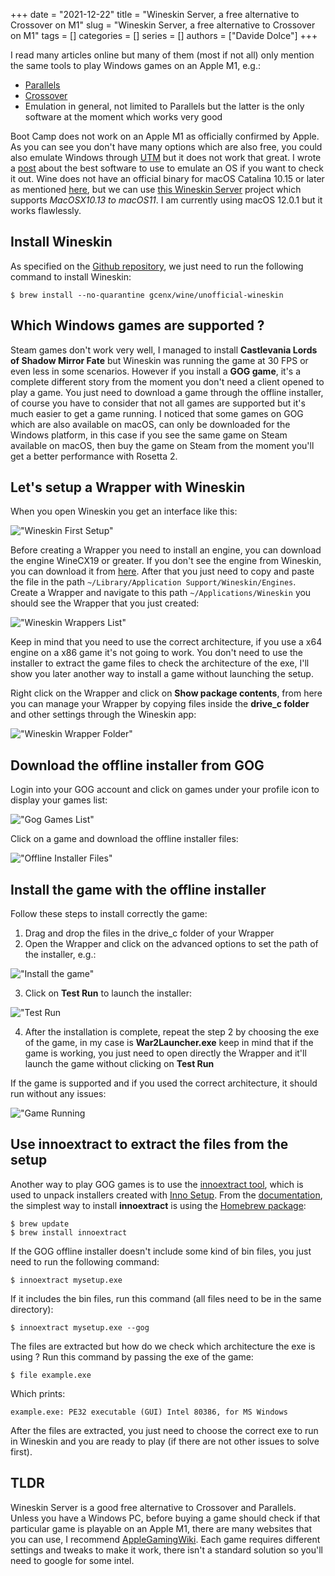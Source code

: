 +++ 
date = "2021-12-22"
title = "Wineskin Server, a free alternative to Crossover on M1"
slug = "Wineskin Server, a free alternative to Crossover on M1"
tags = []
categories = []
series = []
authors = ["Davide Dolce"]
+++

I read many articles online but many of them (most if not all) only mention the same tools to play Windows games on an Apple M1, e.g.:

- [Parallels](http://parallels.com/)
- [Crossover](https://www.codeweavers.com/crossover/)
- Emulation in general, not limited to Parallels but the latter is the only software at the moment which works very good

Boot Camp does not work on an Apple M1 as officially confirmed by Apple. As you can see you don't have many options which are also free, you could also emulate Windows through [UTM](https://mac.getutm.app) but it does not work that great. I wrote a [post](https://malwarewerewolf.com/posts/qemu-parallels-or-utm-which-one-is-the-best-with-apple-m1-chip-/) about the best software to use to emulate an OS if you want to check it out. Wine does not have an official binary for macOS Catalina 10.15 or later as mentioned [here](https://wiki.winehq.org/MacOS), but we can use [this Wineskin Server](https://github.com/Gcenx/WineskinServer) project which supports _MacOSX10.13 to macOS11_. I am currently using macOS 12.0.1 but it works flawlessly.

## Install Wineskin

As specified on the [Github repository](https://github.com/Gcenx/WineskinServer), we just need to run the following command to install Wineskin:

```shell
$ brew install --no-quarantine gcenx/wine/unofficial-wineskin
```

## Which Windows games are supported ?

Steam games don't work very well, I managed to install **Castlevania Lords of Shadow Mirror Fate** but Wineskin was running the game at 30 FPS or even less in some scenarios. However if you install a **GOG game**, it's a complete different story from the moment you don't need a client opened to play a game. You just need to download a game through the offline installer, of course you have to consider that not all games are supported but it's much easier to get a game running. I noticed that some games on GOG which are also available on macOS, can only be downloaded for the Windows platform, in this case if you see the same game on Steam available on macOS, then buy the game on Steam from the moment you'll get a better performance with Rosetta 2.

## Let's setup a Wrapper with Wineskin

When you open Wineskin you get an interface like this:

!["Wineskin First Setup"](/images/posts/wineskin_server_a_free_alternative_to_crossover_on_m1/wineskin_first_setup.png)

Before creating a Wrapper you need to install an engine, you can download the engine WineCX19 or greater. If you don't see the engine from Wineskin, you can download it from [here](https://github.com/Gcenx/WineskinServer/releases). After that you just need to copy and paste the file in the path `~/Library/Application Support/Wineskin/Engines`. Create a Wrapper and navigate to this path `~/Applications/Wineskin` you should see the Wrapper that you just created:

!["Wineskin Wrappers List"](/images/posts/wineskin_server_a_free_alternative_to_crossover_on_m1/wineskin_wrappers_list.png)

Keep in mind that you need to use the correct architecture, if you use a x64 engine on a x86 game it's not going to work. You don't need to use the installer to extract the game files to check the architecture of the exe, I'll show you later another way to install a game without launching the setup.

Right click on the Wrapper and click on **Show package contents**, from here you can manage your Wrapper by copying files inside the **drive_c folder** and other settings through the Wineskin app:

!["Wineskin Wrapper Folder"](/images/posts/wineskin_server_a_free_alternative_to_crossover_on_m1/wineskin_wrapper_folder.png)

## Download the offline installer from GOG

Login into your GOG account and click on games under your profile icon to display your games list:

!["Gog Games List"](/images/posts/wineskin_server_a_free_alternative_to_crossover_on_m1/gog_games_list.png)

Click on a game and download the offline installer files:

!["Offline Installer Files"](/images/posts/wineskin_server_a_free_alternative_to_crossover_on_m1/offline_installer.png)

## Install the game with the offline installer

Follow these steps to install correctly the game:

1. Drag and drop the files in the drive_c folder of your Wrapper
2. Open the Wrapper and click on the advanced options to set the path of the installer, e.g.:

!["Install the game"](/images/posts/wineskin_server_a_free_alternative_to_crossover_on_m1/install_the_game.png)

3. Click on **Test Run** to launch the installer:

!["Test Run](/images/posts/wineskin_server_a_free_alternative_to_crossover_on_m1/test_run.png)

4. After the installation is complete, repeat the step 2 by choosing the exe of the game, in my case is **War2Launcher.exe** keep in mind that if the game is working, you just need to open directly the Wrapper and it'll launch the game without clicking on **Test Run**

If the game is supported and if you used the correct architecture, it should run without any issues:

!["Game Running](/images/posts/wineskin_server_a_free_alternative_to_crossover_on_m1/game_running.png)

## Use innoextract to extract the files from the setup

Another way to play GOG games is to use the [innoextract tool](https://constexpr.org/innoextract/), which is used to unpack installers created with [Inno Setup](https://jrsoftware.org/isinfo.php). From the [documentation](https://constexpr.org/innoextract/install#homebrew), the simplest way to install **innoextract** is using the [Homebrew package](https://formulae.brew.sh/formula/innoextract):

```shell
$ brew update
$ brew install innoextract
```

If the GOG offline installer doesn't include some kind of bin files, you just need to run the following command:

```shell
$ innoextract mysetup.exe
```

If it includes the bin files, run this command (all files need to be in the same directory):

```shell
$ innoextract mysetup.exe --gog
```

The files are extracted but how do we check which architecture the exe is using ? Run this command by passing the exe of the game:

```shell
$ file example.exe
```

Which prints:

```shell
example.exe: PE32 executable (GUI) Intel 80386, for MS Windows
```

After the files are extracted, you just need to choose the correct exe to run in Wineskin and you are ready to play (if there are not other issues to solve first).

## TLDR

Wineskin Server is a good free alternative to Crossover and Parallels. Unless you have a Windows PC, before buying a game should check if that particular game is playable on an Apple M1, there are many websites that you can use, I recommend [AppleGamingWiki](https://www.applegamingwiki.com/wiki/Home). Each game requires different settings and tweaks to make it work, there isn't a standard solution so you'll need to google for some intel.